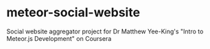 # meteor-social-website

Social website aggregator project for Dr Matthew Yee-King's "Intro to Meteor.js Development" on Coursera
